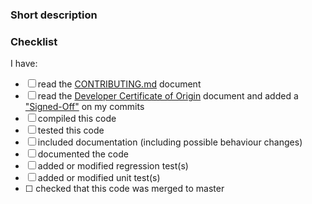 ### Short description
<!-- Write a small description of what this Pull Request fixes or provides, including the issue #s -->

### Checklist
<!-- please indicate if any of these things are done/included with this Pull Request. Not all boxes need to be checked for the Pull Request to be accepted -->
I have:
- [ ] read the [CONTRIBUTING.md](https://github.com/PowerDNS/pdns/blob/master/CONTRIBUTING.md) document
- [ ] read the [Developer Certificate of Origin](https://github.com/PowerDNS/pdns/blob/master/DCO) document and added a ["Signed-Off"](https://github.com/PowerDNS/pdns/blob/master/CONTRIBUTING.md#developer-certificate-of-origin) on my commits
- [ ] compiled this code
- [ ] tested this code
- [ ] included documentation (including possible behaviour changes)
- [ ] documented the code
- [ ] added or modified regression test(s)
- [ ] added or modified unit test(s)
- [ ] <!-- remove this line if your PR is against master --> checked that this code was merged to master

